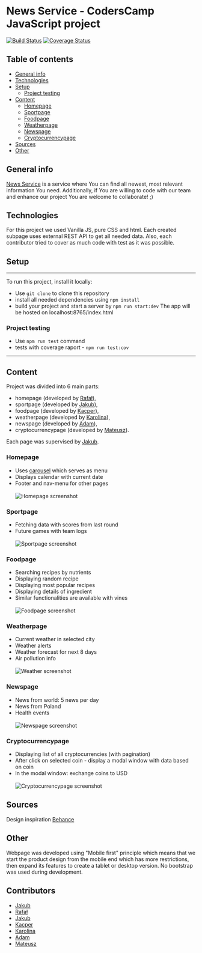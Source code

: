 # News Service - CodersCamp JavaScript project
[![Build Status](https://travis-ci.com/jkopyto/JSQuizTesting.svg?token=Nn68j54XqraFb3FFDZ9p&branch=master)](https://travis-ci.com/jkopyto/JSQuizTesting)
[![Coverage Status](https://coveralls.io/repos/github/jkopyto/CodersCamp2020.Project.JavaScript.NewsService/badge.svg?branch=master)](https://coveralls.io/github/jkopyto/CodersCamp2020.Project.JavaScript.NewsService?branch=master)

## Table of contents
  - [General info](#general-info)
  - [Technologies](#technologies)
  - [Setup](#setup)
    - [Project testing](#project-testing)
  - [Content](#content)
    - [Homepage](#homepage)
    - [Sportpage](#sportpage)
    - [Foodpage](#foodpage)
    - [Weatherpage](#weatherpage)
    - [Newspage](#newspage)
    - [Cryptocurrencypage](#cryptocurrencypage)
  - [Sources](#sources)
  - [Other](#other)

## General info
[News Service](https://jkopyto.github.io/CodersCamp2020.Project.JavaScript.NewsService/) is a service where You can find all newest, most relevant information You need.
Additionally, if You are willing to code with our team and enhance our project You are welcome to collaborate! ;)

## Technologies
For this project we used Vanilla JS, pure CSS and html. Each created subpage uses external REST API to get all needed data. Also, each contributor tried to cover as much code with test as it was possible.

## Setup
___________________________________________________________________
To run this project, install it locally:
* Use `git clone` to clone this repository
* install all needed dependencies using `npm install`
* build your project and start a server by `npm run start:dev`
The app will be hosted on localhost:8765/index.html

### Project testing
* Use `npm run test` command
* tests with coverage raport - `npm run test:cov`
_______________________________________________________________________________
## Content
Project was divided into 6 main parts:
* homepage (developed by [Rafał](https://github.com/R4fau)),
* sportpage (developed by [Jakub](https://github.com/kubaszajna)),
* foodpage (developed by [Kacper](https://github.com/kacperzolkiewski)),
* weatherpage (developed by [Karolina](https://github.com/kgutka)),
* newspage (developed by [Adam](https://github.com/adam-kostuch)),
* cryptocurrencypage (developed by [Mateusz](https://github.com/mateuszCabala95)).
  
Each page was supervised by [Jakub](https://github.com/jkopyto).

### Homepage
* Uses [carousel](https://glidejs.com/) which serves as menu
* Displays calendar with current date
* Footer and nav-menu for other pages
  <br/></br>
  ![Homepage screenshot](./.github/images/homepage.png)


### Sportpage
* Fetching data with scores from last round
* Future games with team logs
  <br/></br>
  ![Sportpage screenshot](./.github/images/sportpage.png)

### Foodpage
* Searching recipes by nutrients
* Displaying random recipe
* Displaying most popular recipes
* Displaying details of ingredient
* Similar functionalities are available with vines
  <br/></br>
  ![Foodpage screenshot](./.github/images/foodpage.png)

### Weatherpage
* Current weather in selected city
* Weather alerts
* Weather forecast for next 8 days
* Air pollution info
  <br/></br>
  ![Weather screenshot](./.github/images/weatherpage.png)

### Newspage
* News from world: 5 news per day
* News from Poland
* Health events
  <br/></br>
  ![Newspage screenshot](./.github/images/newspage.png)

### Cryptocurrencypage
* Displaying list of all cryptocurrencies (with pagination)
* After click on selected coin - display a modal window with data based on coin
* In the modal window: exchange coins to USD
  <br/></br>
  ![Cryptocurrencypage screenshot](./.github/images/cryptocurrencypage.png)

## Sources
Design inspiration [Behance](https://www.behance.net/gallery/83771953/Flooks) 

## Other
Webpage was developed using "Mobile first" principle which means that we start the product design from the mobile end which has more restrictions, then expand its features to create a tablet or desktop version.
No bootstrap was used during development.

## Contributors
* [Jakub](https://github.com/jkopyto)
* [Rafał](https://github.com/R4fau)
* [Jakub](https://github.com/kubaszajna)
* [Kacper](https://github.com/kacperzolkiewski)
* [Karolina](https://github.com/kgutka)
* [Adam](https://github.com/adam-kostuch)
* [Mateusz](https://github.com/mateuszCabala95)
